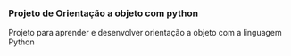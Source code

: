 ### Projeto de Orientação a objeto com python
</p>Projeto para aprender e desenvolver orientação a objeto com a linguagem Python
